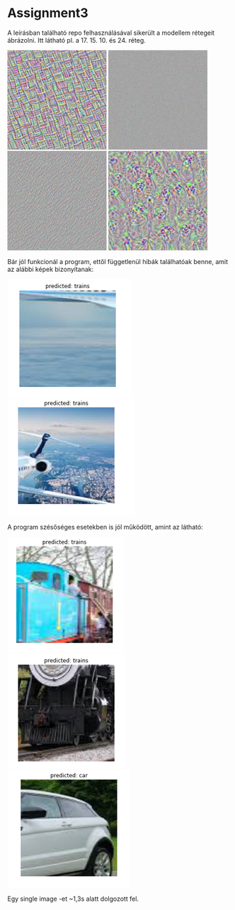 # Assignment3
A leírásban található repo felhasználásával sikerült a modellem rétegeit ábrázolni. 
Itt látható pl. a 17. 15. 10. és 24. réteg.

![17. réteg](/layer_vis_l17_f0_iter50.jpg) ![15. réteg](/layer_vis_l15_f0_iter50.jpg) ![10. réteg](/layer_vis_10_f0_iter50.jpg) ![24. réteg](/layer_vis_24_f0_iter50.jpg) 

Bár jól funkcionál a program, ettől függetlenül hibák találhatóak benne, amit az alábbi képek bizonyítanak: 

![](/a.png) ![](/a1.png) 

A program szésőséges esetekben is jól működött, amint az látható: 

![](/a2.png) ![](/a3.png) ![](/a4.png)

Egy single image -et ~1,3s alatt dolgozott fel.